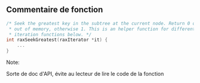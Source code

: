 ## Commentaire de fonction <i class="fas fa-meh placeholder"></i>

``` C
/* Seek the greatest key in the subtree at the current node. Return 0 on
 * out of memory, otherwise 1. This is an helper function for different
 * iteration functions below. */
int raxSeekGreatest(raxIterator *it) {
    ...
}
```

Note:

Sorte de doc d'API, évite au lecteur de lire le code de la fonction

